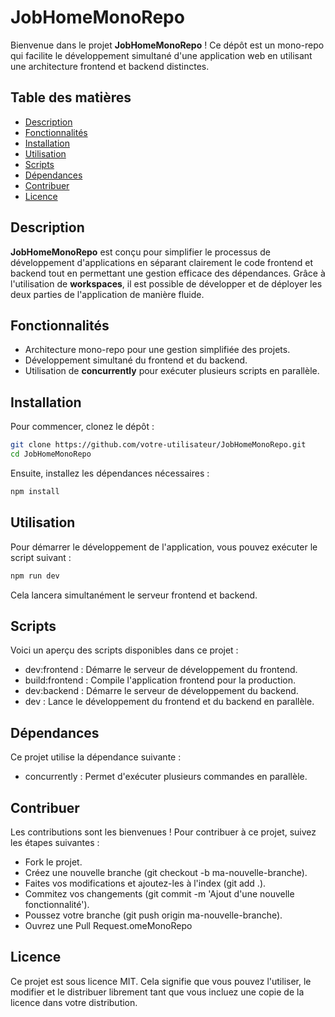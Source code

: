 # JobHomeMonoRepo

Bienvenue dans le projet **JobHomeMonoRepo** ! Ce dépôt est un mono-repo qui facilite le développement simultané d'une application web en utilisant une architecture frontend et backend distinctes.

## Table des matières

- [Description](#description)
- [Fonctionnalités](#fonctionnalités)
- [Installation](#installation)
- [Utilisation](#utilisation)
- [Scripts](#scripts)
- [Dépendances](#dépendances)
- [Contribuer](#contribuer)
- [Licence](#licence)

## Description

**JobHomeMonoRepo** est conçu pour simplifier le processus de développement d'applications en séparant clairement le code frontend et backend tout en permettant une gestion efficace des dépendances. Grâce à l'utilisation de **workspaces**, il est possible de développer et de déployer les deux parties de l'application de manière fluide.

## Fonctionnalités

- Architecture mono-repo pour une gestion simplifiée des projets.
- Développement simultané du frontend et du backend.
- Utilisation de **concurrently** pour exécuter plusieurs scripts en parallèle.

## Installation

Pour commencer, clonez le dépôt :

```bash
git clone https://github.com/votre-utilisateur/JobHomeMonoRepo.git
cd JobHomeMonoRepo
```

Ensuite, installez les dépendances nécessaires :

```bash
npm install
```

## Utilisation

Pour démarrer le développement de l'application, vous pouvez exécuter le script suivant :

```bash
npm run dev
```

Cela lancera simultanément le serveur frontend et backend.

## Scripts

Voici un aperçu des scripts disponibles dans ce projet :

- dev:frontend : Démarre le serveur de développement du frontend.
- build:frontend : Compile l'application frontend pour la production.
- dev:backend : Démarre le serveur de développement du backend.
- dev : Lance le développement du frontend et du backend en parallèle.

## Dépendances

Ce projet utilise la dépendance suivante :

- concurrently : Permet d'exécuter plusieurs commandes en parallèle.

## Contribuer

Les contributions sont les bienvenues ! Pour contribuer à ce projet, suivez les étapes suivantes :

- Fork le projet.
- Créez une nouvelle branche (git checkout -b ma-nouvelle-branche).
- Faites vos modifications et ajoutez-les à l'index (git add .).
- Commitez vos changements (git commit -m 'Ajout d'une nouvelle fonctionnalité').
- Poussez votre branche (git push origin ma-nouvelle-branche).
- Ouvrez une Pull Request.omeMonoRepo

## Licence

Ce projet est sous licence MIT. Cela signifie que vous pouvez l'utiliser, le modifier et le distribuer librement tant que vous incluez une copie de la licence dans votre distribution.

